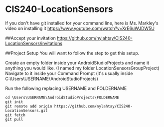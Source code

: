 # CIS240-LocationSensors
If you don't have git installed for your command line, here is Ms. Markley's video on installing it
https://www.youtube.com/watch?v=XrE6uWJDW5U

##Accept your invitation
https://github.com/nylahtay/CIS240-LocationSensors/invitations

##Project Setup
You will want to follow the step to get this setup.

Create an empty folder inside your AndroidStudioProjects and name it anything you would like. (I named my folder LocationSensorsGroupProject)
Navigate to it inside your Command Prompt (it's usually inside C:\Users\USERNAME\AndroidStudioProjects\)

Run the following replacing USERNAME and FOLDERNAME

```
cd \Users\USERNAME\AndroidStudioProjects\FOLDERNAME
git init
git remote add origin https://github.com/nylahtay/CIS240-LocationSensors.git
git fetch
git pull
```